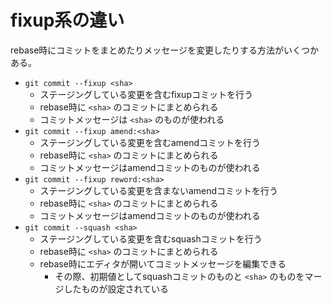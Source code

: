 # fixup系の違い

rebase時にコミットをまとめたりメッセージを変更したりする方法がいくつかある。

- `git commit --fixup <sha>`
    - ステージングしている変更を含むfixupコミットを行う
    - rebase時に `<sha>` のコミットにまとめられる
    - コミットメッセージは `<sha>` のものが使われる
- `git commit --fixup amend:<sha>`
    - ステージングしている変更を含むamendコミットを行う
    - rebase時に `<sha>` のコミットにまとめられる
    - コミットメッセージはamendコミットのものが使われる
- `git commit --fixup reword:<sha>`
    - ステージングしている変更を含まないamendコミットを行う
    - rebase時に `<sha>` のコミットにまとめられる
    - コミットメッセージはamendコミットのものが使われる
- `git commit --squash <sha>`
    - ステージングしている変更を含むsquashコミットを行う
    - rebase時に `<sha>` のコミットにまとめられる
    - rebase時にエディタが開いてコミットメッセージを編集できる
        - その際、初期値としてsquashコミットのものと `<sha>` のものをマージしたものが設定されている
